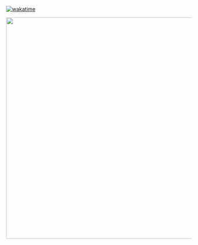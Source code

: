 <!-- ### Hi there 👋
-->
<!--
[![willianrod's wakatime stats](https://github-readme-stats.vercel.app/api/wakatime?username=sotnak)]([https://wakatime.com/@sotnak)

[![Top Langs](https://github-readme-stats.vercel.app/api/top-langs/?username=sotnak&layout=compact&hide=jupyter%20notebook,cmake,makefile)](https://github.com/anuraghazra/github-readme-stats)
-->

[![wakatime](https://wakatime.com/badge/user/cf33d599-7bce-41f7-b5e3-4e3736a96f6e.svg)](https://wakatime.com/@sotnak)

<img src="https://wakatime.com/share/@sotnak/81226636-f334-43b6-9c64-9871e0ff27f9.svg" width="800" height="600">

<!--
**sotnak/sotnak** is a ✨ _special_ ✨ repository because its `README.md` (this file) appears on your GitHub profile.

Here are some ideas to get you started:

- 🔭 I’m currently working on ...
- 🌱 I’m currently learning ...
- 👯 I’m looking to collaborate on ...
- 🤔 I’m looking for help with ...
- 💬 Ask me about ...
- 📫 How to reach me: ...
- 😄 Pronouns: ...
- ⚡ Fun fact: ...
-->
